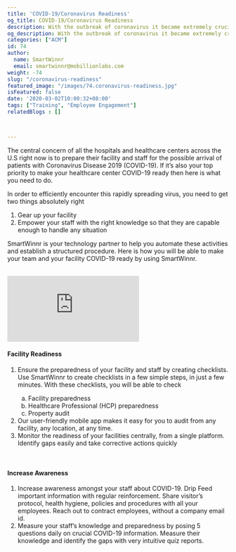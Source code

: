 ```yaml
---
title: 'COVID-19/Coronavirus Readiness'
og_title: COVID-19/Coronavirus Readiness
description: With the outbreak of coronavirus it became extremely crucial for all the hospitals and healthcare centers to prepare their staff and their facility to encounter this virus. Learn how to use SmartWinnr to be COVID-19 ready.
og_description: With the outbreak of coronavirus it became extremely crucial for all the hospitals and healthcare centers to prepare their staff and their facility to encounter this virus. Learn how to use SmartWinnr to be COVID-19 ready.
categories: ["ACM"]
id: 74
author:
  name: SmartWinnr
  email: smartwinnr@mobillionlabs.com
weight: -74
slug: "/coronavirus-readiness"
featured_image: "/images/74.coronavirus-readiness.jpg"
isFeatured: false
date: '2020-03-02T10:00:32+08:00'
tags: ["Training", "Employee Engagement"]
relatedBlogs : []



---
```


The central concern of all the hospitals and healthcare centers across the U.S right now is to prepare their facility and staff for the possible arrival of patients with Coronavirus Disease 2019 (COVID-19). If it’s also your top priority to make your healthcare center COVID-19 ready then here is what you need to do.

In order to efficiently encounter this rapidly spreading virus, you need to get two things absolutely right
<ol class="ml-padding-left50">
  <li> Gear up your facility </li>
  <li class="ml_line_height1"> Empower your staff with the right knowledge so that they are capable enough to handle any situation </li>
</ol>

SmartWinnr is your technology partner to help you automate these activities and establish a structured procedure. Here is how you will be able to make your team and your facility COVID-19 ready by using SmartWinnr.

<br>

<div class="col-lg-12 col-md-12 col-sm-12 col-xs-12 padding0">
  <div class="">
    <!-- <video id="video-player" controls preload muted class="cld-video-player cld-fluid" data-cld-colors='{ "base": "#3c36c2", "accent": "#00e64c", "text": "#fff" }'></video> -->
    <iframe class="ml-youtube-video" src="https://www.youtube.com/embed/_B4mkaocG-M?rel=0" frameborder="0" allow="accelerometer; autoplay; encrypted-media; gyroscope; picture-in-picture" allowfullscreen></iframe>
  </div>
</div>


#### **Facility Readiness**

<ol>
  <li> Ensure the preparedness of your facility and staff by creating checklists. Use SmartWinnr to create checklists in a few simple steps, in just a few minutes. With these checklists, you will be able to check </li>
    <ol type="a" class="ml-padding-left50" >
      <li> Facility preparedness </li>
      <li class="ml_line_height1"> Healthcare Professional (HCP) preparedness </li>
      <li class="ml_line_height1"> Property audit </li>
    </ol>
  <li> Our user-friendly mobile app makes it easy for you to audit from any facility, any location, at any time. </li>
  <li>Monitor the readiness of your facilities centrally, from a single platform. Identify gaps easily and take corrective actions quickly</li>
</ol>

<br>

#### **Increase Awareness**


<ol>
  <li> Increase awareness amongst your staff about COVID-19. Drip Feed important information with regular reinforcement. Share visitor’s protocol, health hygiene, policies and procedures with all your employees. Reach out to contract employees, without a company email id. 
  </li>
  <li> Measure your staff’s knowledge and preparedness by posing 5 questions daily on crucial COVID-19 information. Measure their knowledge and identify the gaps with very intuitive quiz reports.</li>
</ol>


<!-- <script>
  // Cloudinary video player 
  var cld = new cloudinary.Cloudinary({cloud_name: "smartwinnr", secure: true});
  var videoPlayer = cld.videoPlayer('video-player', {
    posterOptions: {publicId: 'website/videos/Coronavirus_prevention_mnvar3.png'}, 
    playedEventPercents: [10]
  });
  videoPlayer.source('https://res.cloudinary.com/smartwinnr/video/upload/v1582973718/website/videos/COVID-19_Final_th251t.mp4');
  videoPlayer.on('percentsplayed', (event) => {
    if (event.eventData.percent == 10) {
      document.getElementById("ml_popup").style.display = "block";
    }
  });
  function hidePopup() {
    document.getElementById("ml_popup").style.display = "none";
  }
</script> -->